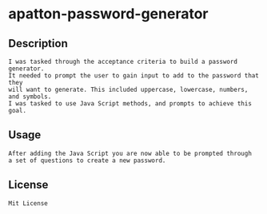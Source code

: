 # apatton-password-generator

## Description
    I was tasked through the acceptance criteria to build a password generator.
    It needed to prompt the user to gain input to add to the password that they
    will want to generate. This included uppercase, lowercase, numbers, and symbols.
    I was tasked to use Java Script methods, and prompts to achieve this goal.



    


## Usage
    After adding the Java Script you are now able to be prompted through
    a set of questions to create a new password.

## License 
    Mit License
